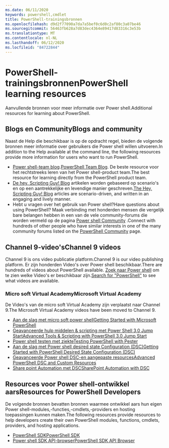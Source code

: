 ```yaml
---
ms.date: 06/11/2020
keywords: powershell,cmdlet
title: PowerShell-trainingsbronnen
ms.openlocfilehash: d9d2f77090a7da7a5bef0c6d0c2af80c3a07be46
ms.sourcegitcommit: 56463fb628a7d83dec4364e89417d83316c3e53b
ms.translationtype: MT
ms.contentlocale: nl-NL
ms.lasthandoff: 06/12/2020
ms.locfileid: "84722844"
---
```

# <a name="powershell-learning-resources"></a><span data-ttu-id="7c948-103">PowerShell-trainingsbronnen</span><span class="sxs-lookup"><span data-stu-id="7c948-103">PowerShell learning resources</span></span>

<span data-ttu-id="7c948-104">Aanvullende bronnen voor meer informatie over Power shell.</span><span class="sxs-lookup"><span data-stu-id="7c948-104">Additional resources for learning about PowerShell.</span></span>

## <a name="blogs-and-community"></a><span data-ttu-id="7c948-105">Blogs en Community</span><span class="sxs-lookup"><span data-stu-id="7c948-105">Blogs and community</span></span>

<span data-ttu-id="7c948-106">Naast de Help die beschikbaar is op de opdracht regel, bieden de volgende bronnen meer informatie over gebruikers die Power shell willen uitvoeren.</span><span class="sxs-lookup"><span data-stu-id="7c948-106">In addition to the Help available at the command line, the following resources provide more information for users who want to run PowerShell.</span></span>

- <span data-ttu-id="7c948-107">[Power shell-team blog](https://devblogs.microsoft.com/powershell/).</span><span class="sxs-lookup"><span data-stu-id="7c948-107">[PowerShell Team Blog](https://devblogs.microsoft.com/powershell/).</span></span> <span data-ttu-id="7c948-108">De beste resource voor het rechtstreeks leren van het Power shell-product team.</span><span class="sxs-lookup"><span data-stu-id="7c948-108">The best resource for learning directly from the PowerShell product team.</span></span>
- <span data-ttu-id="7c948-109">[De hey, Scripting Guy! Blog](https://devblogs.microsoft.com/scripting/) artikelen worden gebaseerd op scenario's en op een aantrekkelijke en levendige manier geschreven.</span><span class="sxs-lookup"><span data-stu-id="7c948-109">[The Hey, Scripting Guy! Blog](https://devblogs.microsoft.com/scripting/) articles are scenario-driven, and written in an engaging and lively manner.</span></span>
- <span data-ttu-id="7c948-110">Hebt u vragen over het gebruik van Power shell?</span><span class="sxs-lookup"><span data-stu-id="7c948-110">Have questions about using PowerShell?</span></span> <span data-ttu-id="7c948-111">Maak verbinding met honderden mensen die vergelijk bare belangen hebben in een van de vele community-forums die worden vermeld op de pagina [Power shell Community](/powershell/scripting/community/community-support) .</span><span class="sxs-lookup"><span data-stu-id="7c948-111">Connect with hundreds of other people who have similar interests in one of the many community forums listed on the [PowerShell Community](/powershell/scripting/community/community-support) page.</span></span>

## <a name="channel-9-videos"></a><span data-ttu-id="7c948-112">Channel 9-video's</span><span class="sxs-lookup"><span data-stu-id="7c948-112">Channel 9 videos</span></span>

<span data-ttu-id="7c948-113">Channel 9 is ons video publicatie platform.</span><span class="sxs-lookup"><span data-stu-id="7c948-113">Channel 9 is our video publishing platform.</span></span> <span data-ttu-id="7c948-114">Er zijn honderden Video's over Power shell beschikbaar.</span><span class="sxs-lookup"><span data-stu-id="7c948-114">There are hundreds of videos about PowerShell available.</span></span> <span data-ttu-id="7c948-115">[Zoek naar Power shell](https://channel9.msdn.com/Tags/powershell) om te zien welke Video's er beschikbaar zijn.</span><span class="sxs-lookup"><span data-stu-id="7c948-115">[Search for "PowerShell"](https://channel9.msdn.com/Tags/powershell) to see what videos are available.</span></span>

### <a name="microsoft-virtual-academy"></a><span data-ttu-id="7c948-116">Micro soft Virtual Academy</span><span class="sxs-lookup"><span data-stu-id="7c948-116">Microsoft Virtual Academy</span></span>

<span data-ttu-id="7c948-117">De Video's van de micro soft Virtual Academy zijn verplaatst naar Channel 9.</span><span class="sxs-lookup"><span data-stu-id="7c948-117">The Microsoft Virtual Academy videos have been moved to Channel 9.</span></span>

- [<span data-ttu-id="7c948-118">Aan de slag met micro soft power shell</span><span class="sxs-lookup"><span data-stu-id="7c948-118">Getting Started with Microsoft PowerShell</span></span>](https://channel9.msdn.com/Series/Getting-Started-with-Microsoft-PowerShell)
- [<span data-ttu-id="7c948-119">Geavanceerde hulp middelen & scripting met Power Shell 3,0 Jump Start</span><span class="sxs-lookup"><span data-stu-id="7c948-119">Advanced Tools & Scripting with PowerShell 3.0 Jump Start</span></span>](https://channel9.msdn.com/Series/Advanced-Tools-and-Scripting-with-PowerShell-3.0-Jump-Start)
- [<span data-ttu-id="7c948-120">Power shell testen met ziekte</span><span class="sxs-lookup"><span data-stu-id="7c948-120">Testing PowerShell with Pester</span></span>](https://channel9.msdn.com/Series/Testing-PowerShell-with-Pester)
- [<span data-ttu-id="7c948-121">Aan de slag met Power shell desired state Configuration (DSC)</span><span class="sxs-lookup"><span data-stu-id="7c948-121">Getting Started with PowerShell Desired State Configuration (DSC)</span></span>](https://channel9.msdn.com/Series/Getting-Started-with-PowerShell-DSC)
- [<span data-ttu-id="7c948-122">Geavanceerde Power shell DSC-en aangepaste resources</span><span class="sxs-lookup"><span data-stu-id="7c948-122">Advanced PowerShell DSC and Custom Resources</span></span>](https://channel9.msdn.com/Series/Advanced-PowerShell-DSC-and-Custom-Resources)
- [<span data-ttu-id="7c948-123">Share point Automation met DSC</span><span class="sxs-lookup"><span data-stu-id="7c948-123">SharePoint Automation with DSC</span></span>](https://channel9.msdn.com/Series/SharePoint-Automation-with-DSC)

## <a name="resources-for-powershell-developers"></a><span data-ttu-id="7c948-124">Resources voor Power shell-ontwikkel aars</span><span class="sxs-lookup"><span data-stu-id="7c948-124">Resources for PowerShell Developers</span></span>

<span data-ttu-id="7c948-125">De volgende bronnen bevatten bronnen waarmee ontwikkel aars hun eigen Power shell-modules,-functies,-cmdlets,-providers en hosting toepassingen kunnen maken.</span><span class="sxs-lookup"><span data-stu-id="7c948-125">The following resources provide resources to help developers create their own PowerShell modules, functions, cmdlets, providers, and hosting applications.</span></span>

- [<span data-ttu-id="7c948-126">PowerShell SDK</span><span class="sxs-lookup"><span data-stu-id="7c948-126">PowerShell SDK</span></span>](/powershell/scripting/developer/windows-powershell)
- [<span data-ttu-id="7c948-127">Power shell SDK API-browser</span><span class="sxs-lookup"><span data-stu-id="7c948-127">PowerShell SDK API Browser</span></span>](/dotnet/api/system.management.automation)
